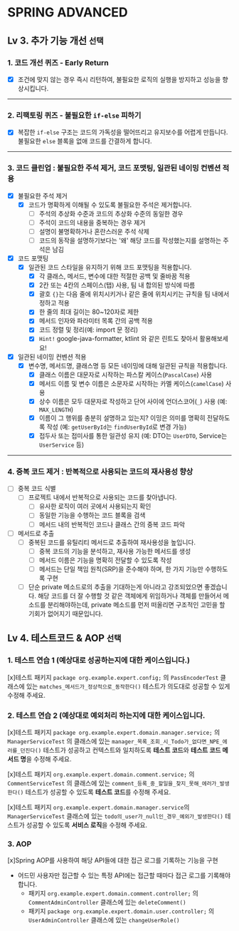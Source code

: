 # SPRING ADVANCED
## Lv 3. 추가 기능 개선 `선택`

### **1. 코드 개선 퀴즈 -** Early Return

- [x] 조건에 맞지 않는 경우 즉시 리턴하여, 불필요한 로직의 실행을 방지하고 성능을 향상시킵니다.

---

### **2. 리팩토링 퀴즈 - 불필요한 `if-else` 피하기**

- [x] 복잡한 `if-else` 구조는 코드의 가독성을 떨어뜨리고 유지보수를 어렵게 만듭니다. 불필요한 `else` 블록을 없애 코드를 간결하게 합니다.

---

### **3. 코드 클린업 : 불필요한 주석 제거, 코드 포맷팅, 일관된 네이밍 컨벤션 적용**

- [x]  불필요한 주석 제거
    - [x]  코드가 명확하게 이해될 수 있도록 불필요한 주석은 제거합니다.
        - [ ]  주석의 추상화 수준과 코드의 추상화 수준의 동일한 경우
        - [ ]  주석이 코드의 내용을 중복하는 경우 제거
        - [ ]  설명이 불명확하거나 혼란스러운 주석 삭제
        - [ ]  코드의 동작을 설명하기보다는 '왜' 해당 코드를 작성했는지를 설명하는 주석은 남김
- [x]  코드 포맷팅
    - [x]  일관된 코드 스타일을 유지하기 위해 코드 포맷팅을 적용합니다.
        - [x]  각 클래스, 메서드, 변수에 대한 적절한 공백 및 줄바꿈 적용
        - [x]  2칸 또는 4칸의 스페이스(탭) 사용, 팀 내 합의된 방식에 따름
        - [x]  괄호 `{}`는 다음 줄에 위치시키거나 같은 줄에 위치시키는 규칙을 팀 내에서 정하고 적용
        - [x]  한 줄의 최대 길이는 80~120자로 제한
        - [x]  메서드 인자와 파라미터 목록 간의 공백 적용
        - [x]  코드 정렬 및 정리(예: import 문 정리)
        - [x]  `Hint!` google-java-formatter, ktlint 와 같은 린트도 찾아서 활용해보세요!
- [x]  일관된 네이밍 컨벤션 적용
    - [x]  변수명, 메서드명, 클래스명 등 모든 네이밍에 대해 일관된 규칙을 적용합니다.
        - [x]  클래스 이름은 대문자로 시작하는 파스칼 케이스(`PascalCase`) 사용
        - [x]  메서드 이름 및 변수 이름은 소문자로 시작하는 카멜 케이스(`camelCase`) 사용
        - [x]  상수 이름은 모두 대문자로 작성하고 단어 사이에 언더스코어(`_`) 사용 (예: `MAX_LENGTH`)
        - [x]  이름이 그 행위를 충분히 설명하고 있는지? 
        이밍은 의미를 명확히 전달하도록 작성 (예: `getUserById`는 `findUserById`로 변경 가능)
        - [x]  접두사 또는 접미사를 통한 일관성 유지 (예: DTO는 `UserDTO`, Service는 `UserService` 등)

---

### **4. 중복 코드 제거 : 반복적으로 사용되는 코드의 재사용성 향상**

- [ ]  중복 코드 식별
    - [ ]  프로젝트 내에서 반복적으로 사용되는 코드를 찾아냅니다.
        - [ ]  유사한 로직이 여러 곳에서 사용되는지 확인
        - [ ]  동일한 기능을 수행하는 코드 블록을 검색
        - [ ]  메서드 내의 반복적인 코드나 클래스 간의 중복 코드 파악
- [ ]  메서드로 추출
    - [ ]  중복된 코드를 유틸리티 메서드로 추출하여 재사용성을 높입니다.
        - [ ]  중복 코드의 기능을 분석하고, 재사용 가능한 메서드를 생성
        - [ ]  메서드 이름은 기능을 명확히 전달할 수 있도록 작성
        - [ ]  메서드는 단일 책임 원칙(SRP)을 준수해야 하며, 한 가지 기능만 수행하도록 구현
    - [ ]  단순 private 메소드로의 추출을 기대하는게 아니라고 강조되었으면 좋겠습니다. 해당 코드를 더 잘 수행할 것 같은 객체에게 위임하거나 객체를 만들어서 메소드를 분리해야하는데, private 메소드를 먼저 떠올리면 구조적인 고민을 할 기회가 없어지기 때문입니다.

## Lv 4. 테스트코드 & AOP `선택`
### **1. 테스트 연습 1 (예상대로 성공하는지에 대한 케이스입니다.)**
[x]테스트 패키지 `package org.example.expert.config;` 의 `PassEncoderTest` 클래스에 있는 `matches_메서드가_정상적으로_동작한다()` 테스트가 의도대로 성공할 수 있게 수정해 주세요.

### **2. 테스트 연습 2 (예상대로 예외처리 하는지에 대한 케이스입니다.**
[x]테스트 패키지 `package org.example.expert.domain.manager.service;` 의 `ManagerServiceTest` 의 클래스에 있는 `manager_목록_조회_시_Todo가_없다면_NPE_에러를_던진다()` 테스트가 성공하고 컨텍스트와 일치하도록 **테스트 코드**와 **테스트 코드 메서드 명**을 수정해 주세요.

[x]테스트 패키지 `org.example.expert.domain.comment.service;` 의 `CommentServiceTest` 의 클래스에 있는 `comment_등록_중_할일을_찾지_못해_에러가_발생한다()` 테스트가 성공할 수 있도록 **테스트 코드**를 수정해 주세요.

[x]테스트 패키지 `org.example.expert.domain.manager.service`의 `ManagerServiceTest` 클래스에 있는 `todo의_user가_null인_경우_예외가_발생한다()` 테스트가 성공할 수 있도록 **서비스 로직**을 수정해 주세요.

### **3. AOP**
[x]Spring AOP를 사용하여 해당 API들에 대한 접근 로그를 기록하는 기능을 구현
- 어드민 사용자만 접근할 수 있는 특정 API에는 접근할 때마다 접근 로그를 기록해야 합니다.
    - 패키지 `org.example.expert.domain.comment.controller;` 의 `CommentAdminController` 클래스에 있는 `deleteComment()`
    - 패키지 `package org.example.expert.domain.user.controller;` 의 `UserAdminController` 클래스에 있는 `changeUserRole()`
